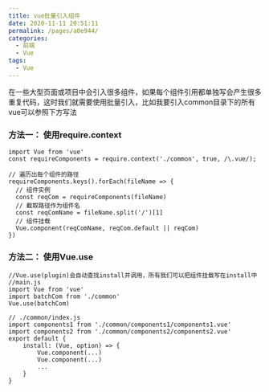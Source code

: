 ```yaml
---
title: vue批量引入组件
date: 2020-11-11 20:51:11
permalink: /pages/a0e944/
categories:
  - 前端
  - Vue
tags:
  - Vue
---
```

在一些大型页面或项目中会引入很多组件，如果每个组件引用都单独写会产生很多重复代码，这时我们就需要使用批量引入，比如我要引入common目录下的所有vue可以参照下方写法

### 方法一： 使用require.context
```vue
import Vue from 'vue'
const requireComponents = require.context('./common', true, /\.vue/);

// 遍历出每个组件的路径
requireComponents.keys().forEach(fileName => {
  // 组件实例
  const reqCom = requireComponents(fileName)
  // 截取路径作为组件名
  const reqComName = fileName.split('/')[1]
  // 组件挂载
  Vue.component(reqComName, reqCom.default || reqCom)
})
```

### 方法二： 使用Vue.use
```vue
//Vue.use(plugin)会自动查找install并调用，所有我们可以把组件挂载写在install中
//main.js
import Vue from 'vue'
import batchCom from './common'
Vue.use(batchCom)

// ./common/index.js
import components1 from './common/components1/components1.vue'
import components2 from './common/components2/components2.vue'
export default {
	install: (Vue, option) => {
		Vue.component(...)
		Vue.component(...)
		...
	}
}
```
